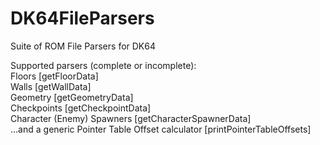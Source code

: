 # DK64FileParsers
Suite of ROM File Parsers for DK64  

Supported parsers (complete or incomplete):  
Floors [getFloorData]  
Walls [getWallData]  
Geometry [getGeometryData]  
Checkpoints [getCheckpointData]  
Character (Enemy) Spawners [getCharacterSpawnerData]  
...and a generic Pointer Table Offset calculator [printPointerTableOffsets]  
